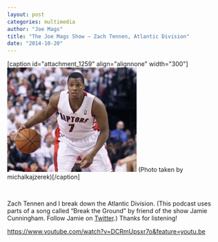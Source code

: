 ```yaml
---
layout: post
categories: multimedia
author: "Joe Mags"
title: "The Joe Mags Show — Zach Tennen, Atlantic Division"
date: "2014-10-20"
---
```


\[caption id="attachment\_1259" align="alignnone" width="300"\][![(Photo taken by michalkajzerek)](images/Lowry-300x243.jpg)](http://www.thehighscreen.com/wp-content/uploads/2014/10/Lowry.jpg) (Photo taken by michalkajzerek)\[/caption\]

 

Zach Tennen and I break down the Atlantic Division. (This podcast uses parts of a song called “Break the Ground” by friend of the show Jamie Cunningham. Follow Jamie on [Twitter](https://twitter.com/JmeCunningham).) Thanks for listening!

https://www.youtube.com/watch?v=DCRmUpsxr7o&feature=youtu.be

